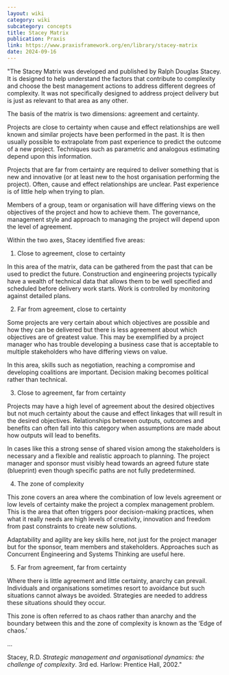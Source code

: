 ```yaml
---
layout: wiki
category: wiki
subcategory: concepts
title: Stacey Matrix
publication: Praxis
link: https://www.praxisframework.org/en/library/stacey-matrix
date: 2024-09-16
---
```


"The Stacey Matrix was developed and published by Ralph Douglas Stacey. It is designed to help understand the factors that contribute to complexity and choose the best management actions to address different degrees of complexity. It was not specifically designed to address project delivery but is just as relevant to that area as any other.

The basis of the matrix is two dimensions: agreement and certainty.

Projects are close to certainty when cause and effect relationships are well known and similar projects have been performed in the past. It is then usually possible to extrapolate from past experience to predict the outcome of a new project. Techniques such as parametric and analogous estimating depend upon this information.

Projects that are far from certainty are required to deliver something that is new and innovative (or at least new to the host organisation performing the project). Often, cause and effect relationships are unclear. Past experience is of little help when trying to plan.

Members of a group, team or organisation will have differing views on the objectives of the project and how to achieve them. The governance, management style and approach to managing the project will depend upon the level of agreement.

Within the two axes, Stacey identified five areas:

1) Close to agreement, close to certainty

In this area of the matrix, data can be gathered from the past that can be used to predict the future. Construction and engineering projects typically have a wealth of technical data that allows them to be well specified and scheduled before delivery work starts. Work is controlled by monitoring against detailed plans.

2) Far from agreement, close to certainty

Some projects are very certain about which objectives are possible and how they can be delivered but there is less agreement about which objectives are of greatest value. This may be exemplified by a project manager who has trouble developing a business case that is acceptable to multiple stakeholders who have differing views on value.

In this area, skills such as negotiation, reaching a compromise and developing coalitions are important. Decision making becomes political rather than technical.

3) Close to agreement, far from certainty

Projects may have a high level of agreement about the desired objectives but not much certainty about the cause and effect linkages that will result in the desired objectives. Relationships between outputs, outcomes and benefits can often fall into this category when assumptions are made about how outputs will lead to benefits.

In cases like this a strong sense of shared vision among the stakeholders is necessary and a flexible and realistic approach to planning. The project manager and sponsor must visibly head towards an agreed future state (blueprint) even though specific paths are not fully predetermined.

4) The zone of complexity

This zone covers an area where the combination of low levels agreement or low levels of certainty make the project a complex management problem. This is the area that often triggers poor decision-making practices, when what it really needs are high levels of creativity, innovation and freedom from past constraints to create new solutions.

Adaptability and agility are key skills here, not just for the project manager but for the sponsor, team members and stakeholders. Approaches such as Concurrent Engineering and Systems Thinking are useful here.

5) Far from agreement, far from certainty

Where there is little agreement and little certainty, anarchy can prevail. Individuals and organisations sometimes resort to avoidance but such situations cannot always be avoided. Strategies are needed to address these situations should they occur.

This zone is often referred to as chaos rather than anarchy and the boundary between this and the zone of complexity is known as the ‘Edge of chaos.’

...

Stacey, R.D. *Strategic management and organisational dynamics: the challenge of complexity*. 3rd ed. Harlow: Prentice Hall, 2002."
